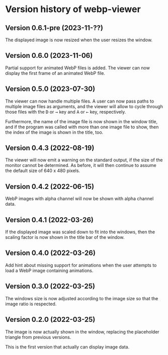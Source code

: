 # Version history of webp-viewer

## Version 0.6.1-pre (2023-11-??)

The displayed image is now resized when the user resizes the window.

## Version 0.6.0 (2023-11-06)

Partial support for animated WebP files is added. The viewer can now display
the first frame of an animated WebP file.

## Version 0.5.0 (2023-07-30)

The viewer can now handle multiple files. A user can now pass paths to multiple
image files as arguments, and the viewer will allow to cycle through those files
with the <kbd>D</kbd> or <kbd>&#8594;</kbd> key and <kbd>A</kbd> or
<kbd>&#8592;</kbd> key, respectively.

Furthermore, the name of the image file is now shown in the window title, and if
the program was called with more than one image file to show, then the index of
the image is shown in the title, too.

## Version 0.4.3 (2022-08-19)

The viewer will now emit a warning on the standard output, if the size of the
monitor cannot be determined. As before, it will then continue to assume the
default size of 640 x 480 pixels.

## Version 0.4.2 (2022-06-15)

WebP images with alpha channel will now be shown with alpha channel data.

## Version 0.4.1 (2022-03-26)

If the displayed image was scaled down to fit into the windows, then the scaling
factor is now shown in the title bar of the window.

## Version 0.4.0 (2022-03-26)

Add hint about missing support for animations when the user attempts to load a
WebP image containing animations.

## Version 0.3.0 (2022-03-25)

The windows size is now adjusted according to the image size so that the image
ratio is respected.

## Version 0.2.0 (2022-03-25)

The image is now actually shown in the window, replacing the placeholder
triangle from previous versions.

This is the first version that actually can display image data.
